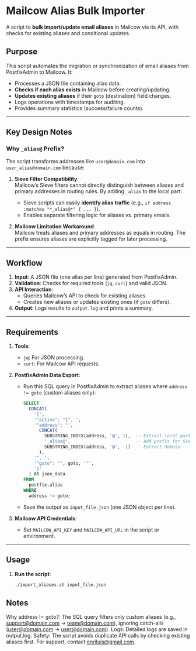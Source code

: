 # Mailcow Alias Bulk Importer

A script to **bulk import/update email aliases** in Mailcow via its API, with checks for existing aliases and conditional updates.

## Purpose
This script automates the migration or synchronization of email aliases from PostfixAdmin to Mailcow. It:
- Processes a JSON file containing alias data.
- **Checks if each alias exists** in Mailcow before creating/updating.
- **Updates existing aliases** if their `goto` (destination) field changes.
- Logs operations with timestamps for auditing.
- Provides summary statistics (success/failure counts).

---

## Key Design Notes
### Why `_alias@` Prefix?
The script transforms addresses like `user@domain.com` into `user_alias@domain.com` because:
1. **Sieve Filter Compatibility**:  
   Mailcow’s Sieve filters cannot directly distinguish between aliases and primary addresses in routing rules. By adding `_alias` to the local part:
   - Sieve scripts can easily **identify alias traffic** (e.g., `if address :matches "*_alias@*" { ... }`).
   - Enables separate filtering logic for aliases vs. primary emails.
   
2. **Mailcow Limitation Workaround**:  
   Mailcow treats aliases and primary addresses as equals in routing. The prefix ensures aliases are explicitly tagged for later processing.

---

## Workflow
1. **Input**: A JSON file (one alias per line) generated from PostfixAdmin.
2. **Validation**: Checks for required tools (`jq`, `curl`) and valid JSON.
3. **API Interaction**:
   - Queries Mailcow’s API to check for existing aliases.
   - Creates new aliases or updates existing ones (if `goto` differs).
4. **Output**: Logs results to `output.log` and prints a summary.

---

## Requirements
1. **Tools**:
   - `jq`: For JSON processing.
   - `curl`: For Mailcow API requests.
2. **PostfixAdmin Data Export**:
   - Run this SQL query in PostfixAdmin to extract aliases where `address != goto` (custom aliases only):
     ```sql
     SELECT 
       CONCAT(
         '{',
         '"active": "1", ',
         '"address": "', 
           CONCAT(
             SUBSTRING_INDEX(address, '@', 1),  -- Extract local part
             '_alias@',                         -- Add prefix for Sieve
             SUBSTRING_INDEX(address, '@', -1)  -- Extract domain
           ), 
         '", ',
         '"goto": "', goto, '"',
         '}'
       ) AS json_data
     FROM 
       postfix.alias
     WHERE 
       address != goto;
     ```
   - Save the output as `input_file.json` (one JSON object per line).

3. **Mailcow API Credentials**:
   - Set `MAILCOW_API_KEY` and `MAILCOW_API_URL` in the script or environment.

---

## Usage
1. **Run the script**:
   ```bash
   ./import_aliases.sh input_file.json
##   Notes
Why address != goto?: The SQL query filters only custom aliases (e.g., support@domain.com → team@domain.com), ignoring catch-alls (user@domain.com → user@domain.com).
Logs: Detailed logs are saved in output.log.
Safety: The script avoids duplicate API calls by checking existing aliases first.
For support, contact enriluis@gmail.com.